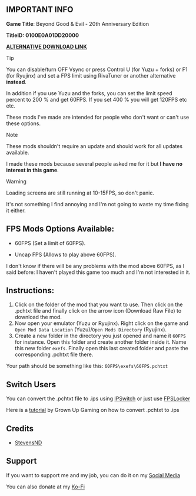 ## IMPORTANT INFO

**Game Title**: Beyond Good & Evil - 20th Anniversary Edition

**TitleID: 0100E0A01DD20000**

**[ALTERNATIVE DOWNLOAD LINK](https://gamebanana.com/mods/524805)**

> [!TIP]
You can disable/turn OFF Vsync or press Control U (for Yuzu + forks) or F1 (for Ryujinx) and set a FPS limit using RivaTuner or another alternative **instead**.

In addition if you use Yuzu and the forks, you can set the limit speed percent to 200 % and get 60FPS. If you set 400 % you will get 120FPS etc etc.

These mods I've made are intended for people who don't want or can't use these options.

> [!NOTE]
These mods shouldn't require an update and should work for all updates available.

I made these mods because several people asked me for it but **I have no interest in this game**.

> [!WARNING]
Loading screens are still running at 10-15FPS, so don't panic. 

It's not something I find annoying and I'm not going to waste my time fixing it either.

## FPS Mods Options Available:

- 60FPS (Set a limit of 60FPS).

- Uncap FPS (Allows to play above 60FPS). 

I don't know if there will be any problems with the mod above 60FPS, as I said before: I haven't played this game too much and I'm not interested in it.

## Instructions:

1. Click on the folder of the mod that you want to use. Then click on the .pchtxt file and finally click on the arrow icon (Download Raw File) to download the mod.
2. Now open your emulator (Yuzu or Ryujinx). Right click on the game and `Open Mod Data Location` (Yuzu)/`Open Mods Directory` (Ryujinx).
3. Create a new folder in the directory you just opened and name it `60FPS` for instance. Open this folder and create another folder inside it. Name this new folder `exefs`. Finally open this last created folder and paste the corresponding .pchtxt file there.

Your path should be something like this: `60FPS\exefs\60FPS.pchtxt`

## Switch Users

You can convert  the .pchtxt file to .ips using [IPSwitch](https://github.com/3096/ipswitch) or just use [FPSLocker](https://github.com/masagrator/FPSLocker)

Here is a [tutorial](https://youtu.be/m-V6Rs2sm9w?si=-b10u6yv0dhih5Kk) by Grown Up Gaming on how to convert .pchtxt to .ips

## Credits 

- [StevensND](https://linktr.ee/stevensmods)

## Support

If you want to support me and my job, you can do it on my [Social Media](https://linktr.ee/stevensmods)

You can also donate at my [Ko-Fi](https://ko-fi.com/stevenss)